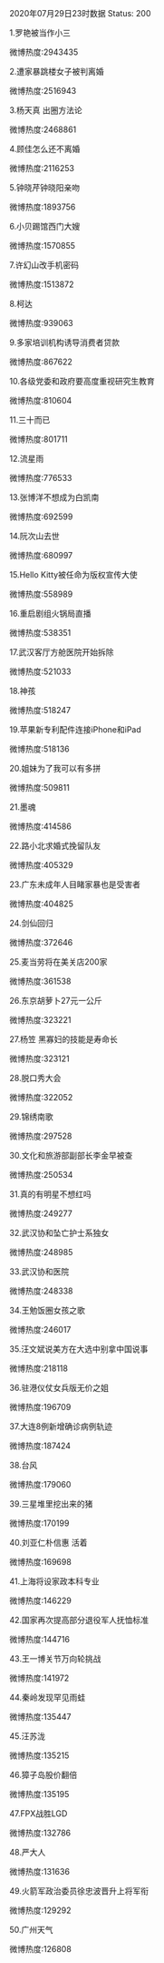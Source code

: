 2020年07月29日23时数据
Status: 200

1.罗艳被当作小三

微博热度:2943435

2.遭家暴跳楼女子被判离婚

微博热度:2516943

3.杨天真 出圈方法论

微博热度:2468861

4.顾佳怎么还不离婚

微博热度:2116253

5.钟晓芹钟晓阳亲吻

微博热度:1893756

6.小贝踢馆西门大嫂

微博热度:1570855

7.许幻山改手机密码

微博热度:1513872

8.柯达

微博热度:939063

9.多家培训机构诱导消费者贷款

微博热度:867622

10.各级党委和政府要高度重视研究生教育

微博热度:810604

11.三十而已

微博热度:801711

12.流星雨

微博热度:776533

13.张博洋不想成为白凯南

微博热度:692599

14.阮次山去世

微博热度:680997

15.Hello Kitty被任命为版权宣传大使

微博热度:558989

16.重启剧组火锅局直播

微博热度:538351

17.武汉客厅方舱医院开始拆除

微博热度:521033

18.神孩

微博热度:518247

19.苹果新专利配件连接iPhone和iPad

微博热度:518136

20.姐妹为了我可以有多拼

微博热度:509811

21.墨魂

微博热度:414586

22.路小北求婚式挽留队友

微博热度:405329

23.广东未成年人目睹家暴也是受害者

微博热度:404825

24.剑仙回归

微博热度:372646

25.麦当劳将在美关店200家

微博热度:361538

26.东京胡萝卜27元一公斤

微博热度:323221

27.杨笠 黑寡妇的技能是寿命长

微博热度:323121

28.脱口秀大会

微博热度:322052

29.锦绣南歌

微博热度:297528

30.文化和旅游部副部长李金早被查

微博热度:250534

31.真的有明星不想红吗

微博热度:249277

32.武汉协和坠亡护士系独女

微博热度:248985

33.武汉协和医院

微博热度:248338

34.王勉饭圈女孩之歌

微博热度:246017

35.汪文斌说美方在大选中别拿中国说事

微博热度:218118

36.驻港仪仗女兵版无价之姐

微博热度:196709

37.大连8例新增确诊病例轨迹

微博热度:187424

38.台风

微博热度:179060

39.三星堆里挖出来的猪

微博热度:170199

40.刘亚仁朴信惠 活着

微博热度:169698

41.上海将设家政本科专业

微博热度:146229

42.国家再次提高部分退役军人抚恤标准

微博热度:144716

43.王一博关节万向轮挑战

微博热度:141972

44.秦岭发现罕见雨蛙

微博热度:135447

45.汪苏泷

微博热度:135215

46.獐子岛股价翻倍

微博热度:135195

47.FPX战胜LGD

微博热度:132786

48.严大人

微博热度:131636

49.火箭军政治委员徐忠波晋升上将军衔

微博热度:129292

50.广州天气

微博热度:126808

